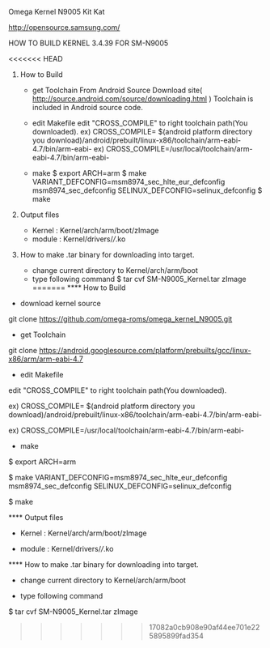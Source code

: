 Omega Kernel N9005 Kit Kat

http://opensource.samsung.com/

HOW TO BUILD KERNEL 3.4.39 FOR SM-N9005

<<<<<<< HEAD
1. How to Build
	- get Toolchain
			From Android Source Download site( http://source.android.com/source/downloading.html )
			Toolchain is included in Android source code.

	- edit Makefile
			edit "CROSS_COMPILE" to right toolchain path(You downloaded).
			ex) CROSS_COMPILE= $(android platform directory you download)/android/prebuilt/linux-x86/toolchain/arm-eabi-4.7/bin/arm-eabi-
			ex) CROSS_COMPILE=/usr/local/toolchain/arm-eabi-4.7/bin/arm-eabi-

	- make
			$ export ARCH=arm
			$ make VARIANT_DEFCONFIG=msm8974_sec_hlte_eur_defconfig msm8974_sec_defconfig SELINUX_DEFCONFIG=selinux_defconfig
			$ make

2. Output files
	- Kernel : Kernel/arch/arm/boot/zImage
	- module : Kernel/drivers/*/*.ko

3. How to make .tar binary for downloading into target.
	- change current directory to Kernel/arch/arm/boot
	- type following command
	$ tar cvf SM-N9005_Kernel.tar zImage
=======
**** How to Build

- download kernel source

git clone https://github.com/omega-roms/omega_kernel_N9005.git


- get Toolchain

git clone https://android.googlesource.com/platform/prebuilts/gcc/linux-x86/arm/arm-eabi-4.7


- edit Makefile

edit "CROSS_COMPILE" to right toolchain path(You downloaded).

ex) CROSS_COMPILE= $(android platform directory you download)/android/prebuilt/linux-x86/toolchain/arm-eabi-4.7/bin/arm-eabi-

ex) CROSS_COMPILE=/usr/local/toolchain/arm-eabi-4.7/bin/arm-eabi-


- make

$ export ARCH=arm

$ make VARIANT_DEFCONFIG=msm8974_sec_hlte_eur_defconfig msm8974_sec_defconfig SELINUX_DEFCONFIG=selinux_defconfig

$ make



**** Output files

- Kernel : Kernel/arch/arm/boot/zImage

- module : Kernel/drivers/*/*.ko



**** How to make .tar binary for downloading into target.

- change current directory to Kernel/arch/arm/boot

- type following command

$ tar cvf SM-N9005_Kernel.tar zImage


>>>>>>> 17082a0cb908e90af44ee701e225895899fad354

